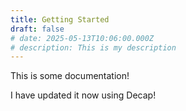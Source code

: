 ```yaml
---
title: Getting Started
draft: false
# date: 2025-05-13T10:06:00.000Z
# description: This is my description
---
```

This is some documentation!



I have updated it now using Decap!
